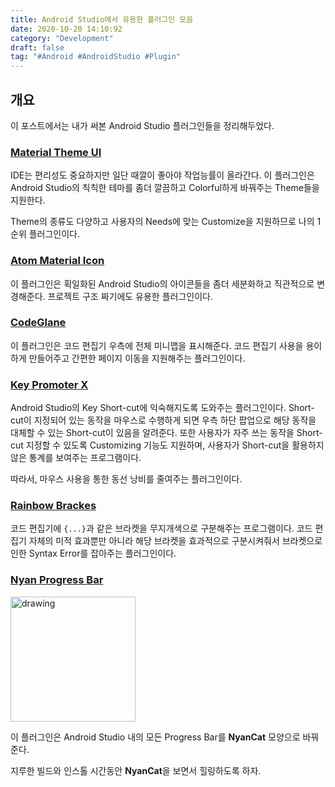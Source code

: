 ```yaml
---
title: Android Studio에서 유용한 플러그인 모음
date: 2020-10-20 14:10:92
category: "Development"
draft: false
tag: "#Android #AndroidStudio #Plugin"
---
```


## 개요

이 포스트에서는 내가 써본 Android Studio 플러그인들을 정리해두었다.

### [Material Theme UI](https://plugins.jetbrains.com/plugin/8006-material-theme-ui)

IDE는 편리성도 중요하지만 일단 때깔이 좋아야 작업능률이 올라간다.
이 플러그인은 Android Studio의 칙칙한 테마를 좀더 깔끔하고 Colorful하게 바꿔주는 Theme들을 지원한다.

Theme의 종류도 다양하고 사용자의 Needs에 맞는 Customize을 지원하므로 나의 1순위 플러그인이다.

### [Atom Material Icon](https://plugins.jetbrains.com/plugin/10044-atom-material-icons)

이 플러그인은 획일화된 Android Studio의 아이콘들을 좀더 세분화하고 직관적으로 변경해준다.
프로젝트 구조 짜기에도 유용한 플러그인이다.

### [CodeGlane](https://plugins.jetbrains.com/plugin/7275-codeglance)

이 플러그인은 코드 편집기 우측에 전체 미니맵을 표시해준다.
코드 편집기 사용을 용이하게 만들어주고 간편한 페이지 이동을 지원해주는 플러그인이다.

### [Key Promoter X](https://plugins.jetbrains.com/plugin/9792-key-promoter-x)

Android Studio의 Key Short-cut에 익숙해지도록 도와주는 플러그인이다.
Short-cut이 지정되어 있는 동작을 마우스로 수행하게 되면 우측 하단 팝업으로 해당 동작을 대체할 수 있는 Short-cut이 있음을 알려준다.
또한 사용자가 자주 쓰는 동작을 Short-cut 지정할 수 있도록 Customizing 기능도 지원하며, 사용자가 Short-cut을 활용하지 않은 통계를 보여주는 프로그램이다.

따라서, 마우스 사용을 통한 동선 낭비를 줄여주는 플러그인이다.

### [Rainbow Brackes](https://plugins.jetbrains.com/plugin/10080-rainbow-brackets)

코드 편집기에 `{...}`과 같은 브라켓을 무지개색으로 구분해주는 프로그램이다. 코드 편집기 자체의 미적 효과뿐만 아니라 해당 브라켓을 효과적으로 구분시켜줘서 브라켓으로 인한 Syntax Error를 잡아주는 플러그인이다.

### [Nyan Progress Bar](https://plugins.jetbrains.com/plugin/8575-nyan-progress-bar)

<img src="https://plugins.jetbrains.com/files/8575/73820/icon/META-INF_pluginIcon.svg" alt="drawing" width="200"/>

이 플러그인은 Android Studio 내의 모든 Progress Bar를 **NyanCat** 모양으로 바꿔준다.

지루한 빌드와 인스톨 시간동안 **NyanCat**을 보면서 힐링하도록 하자.
